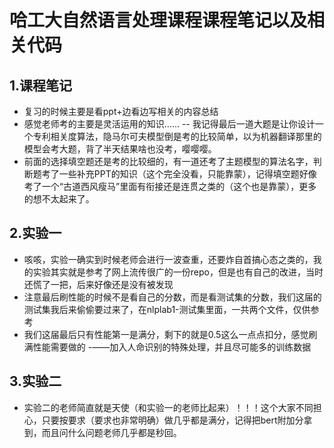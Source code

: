 # 哈工大自然语言处理课程课程笔记以及相关代码
## 1.课程笔记
- 复习的时候主要是看ppt+边看边写相关的内容总结
- 感觉老师考的主要是灵活运用的知识……
-- 我记得最后一道大题是让你设计一个专利相关度算法，隐马尔可夫模型倒是考的比较简单，以为机器翻译那里的模型会考大题，背了半天结果啥也没考，嘤嘤嘤。
- 前面的选择填空题还是考的比较细的，有一道还考了主题模型的算法名字，判断题考了一些补充PPT的知识（这个完全没看，只能靠蒙），记得填空题好像考了一个“古道西风瘦马”里面有衔接还是连贯之类的（这个也是靠蒙），更多的想不太起来了。
## 2.实验一
- 咳咳，实验一确实到时候老师会进行一波查重，还要炸自首搞心态之类的，我的实验其实就是参考了网上流传很广的一份repo，但是也有自己的改进，当时还慌了一把，后来好像还是没有被发现
- 注意最后刷性能的时候不是看自己的分数，而是看测试集的分数，我们这届的测试集我后来偷偷要过来了，在nlplab1-测试集里面，一共两个文件，仅供参考
- 我们这届最后只有性能第一是满分，剩下的就是0.5这么一点点扣分，感觉刷满性能需要做的
-——加入人命识别的特殊处理，并且尽可能多的训练数据
## 3.实验二
- 实验二的老师简直就是天使（和实验一的老师比起来）！！！这个大家不同担心，只要按要求（要求也非常明确）做几乎都是满分，记得把bert附加分拿到，而且问什么问题老师几乎都是秒回。
